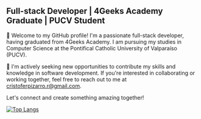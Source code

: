 ## Full-stack Developer | 4Geeks Academy Graduate | PUCV Student

👋 Welcome to my GitHub profile! I'm a passionate full-stack developer, having graduated from 4Geeks Academy. I am pursuing my studies in Computer Science at the Pontifical Catholic University of Valparaíso (PUCV).

🔭 I'm actively seeking new opportunities to contribute my skills and knowledge in software development. If you're interested in collaborating or working together, feel free to reach out to me at cristoferpizarro.r@gmail.com.

Let's connect and create something amazing together!

[![Top Langs](https://github-readme-stats.vercel.app/api/top-langs/?username=cristoferapr&layout=pie)](https://github.com/anuraghazra/github-readme-stats)

<!--
**cristoferapr/cristoferapr** is a ✨ _special_ ✨ repository because its `README.md` (this file) appears on your GitHub profile.

Here are some ideas to get you started:

- 🔭 I’m currently working on ...
- 🌱 I’m currently learning ...
- 👯 I’m looking to collaborate on ...
- 🤔 I’m looking for help with ...
- 💬 Ask me about ...
- 📫 How to reach me: ...
- 😄 Pronouns: ...
- ⚡ Fun fact: ...
-->
